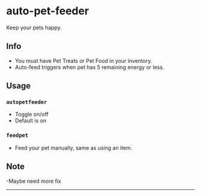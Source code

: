 # auto-pet-feeder
Keep your pets happy.

## Info
- You must have Pet Treats or Pet Food in your inventory.
- Auto-feed triggers when pet has 5 remaining energy or less.

## Usage
### `autopetfeeder`
- Toggle on/off
- Default is on
### `feedpet`
- Feed your pet manually, same as using an item.

## Note
-Maybe need more fix 

----
